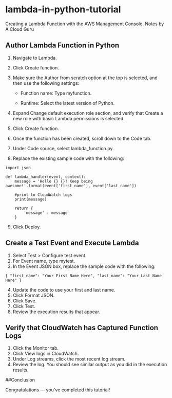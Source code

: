 # lambda-in-python-tutorial
Creating a Lambda Function with the AWS Management Console. Notes by A Cloud Guru

## Author Lambda Function in Python

1. Navigate to Lambda.
2. Click Create function.
3. Make sure the Author from scratch option at the top is selected, and then use the following settings:
    
    - Function name: Type myfunction.
    
    - Runtime: Select the latest version of Python.
    
4. Expand Change default execution role section, and verify that Create a new role with basic Lambda permissions is selected.
5. Click Create function.
6. Once the function has been created, scroll down to the Code tab.
7. Under Code source, select lambda_function.py.
8. Replace the existing sample code with the following:
```
import json

def lambda_handler(event, context):
    message = 'Hello {} {}! Keep being awesome!'.format(event['first_name'], event['last_name'])  

    #print to CloudWatch logs
    print(message)

    return {
        'message' : message
    }  
 ```
9. Click Deploy.

## Create a Test Event and Execute Lambda

1. Select Test > Configure test event.
2. For Event name, type mytest.
3. In the Event JSON box, replace the sample code with the following:
```
{ "first_name": "Your First Name Here", "last_name": "Your Last Name Here" }
```
4. Update the code to use your first and last name.
5. Click Format JSON.
6. Click Save.
7. Click Test.
8. Review the execution results that appear.

## Verify that CloudWatch has Captured Function Logs

1. Click the Monitor tab.
2. Click View logs in CloudWatch.
3. Under Log streams, click the most recent log stream.
4. Review the log. You should see similar output as you did in the execution results.

##Conclusion

Congratulations — you've completed this tutorial!
